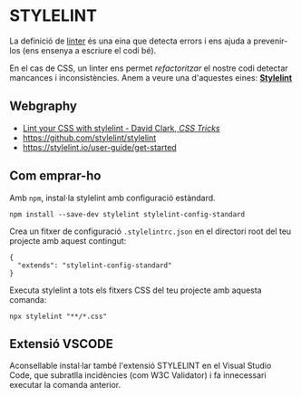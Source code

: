 # STYLELINT

La definició de [linter](https://sourcelevel.io/blog/what-is-a-linter-and-why-your-team-should-use-it) és una eina que detecta errors i ens ajuda a prevenir-los (ens ensenya a escriure el codi bé).

En el cas de CSS, un linter ens permet _refactoritzar_ el nostre codi detectar mancances i inconsistències. Anem a veure una d'aquestes eines:  [**Stylelint**](https://stylelint.io)

## Webgraphy

- [Lint your CSS with stylelint - David Clark, _CSS Tricks_](https://css-tricks.com/stylelint/)
- https://github.com/stylelint/stylelint
- https://stylelint.io/user-guide/get-started

## Com emprar-ho

Amb `npm`, instal·la stylelint amb configuració estàndard.

    npm install --save-dev stylelint stylelint-config-standard

Crea un fitxer de configuració `.stylelintrc.json` en el directori root del teu projecte amb aquest contingut:

    {
      "extends": "stylelint-config-standard"
    }

Executa stylelint a tots els fitxers CSS del teu projecte amb aquesta comanda:

    npx stylelint "**/*.css"

## Extensió VSCODE

Aconsellable instal·lar també l'extensió STYLELINT en el Visual Studio Code, que subratlla incidències (com W3C Validator) i fa innecessari executar la comanda anterior.

